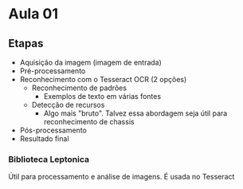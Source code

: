 # Aula 01

## Etapas 

* Aquisição da imagem (imagem de entrada)
* Pré-processamento
* Reconhecimento com o Tesseract OCR (2 opções)
    * Reconhecimento de padrões
        * Exemplos de texto em várias fontes 
    * Detecção de recursos
        * Algo mais "bruto". Talvez essa abordagem seja útil para reconhecimento de chassis
* Pós-processamento
* Resultado final

### Biblioteca Leptonica

Útil para processamento e análise de imagens. É usada no Tesseract
